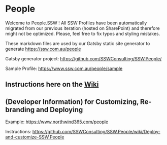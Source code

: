 # People

Welcome to People.SSW !
All SSW Profiles have been automatically migrated from our previous iteration (hosted on SharePoint) and therefore might not be optimized. Please, feel free to fix typos and styling mistakes.

These markdown files are used by our Gatsby static site generator to generate https://ssw.com.au/people

Gatsby generator project: https://github.com/SSWConsulting/SSW.People/

Sample Profile: https://www.ssw.com.au/people/sample

## Instructions here on the [Wiki](https://github.com/SSWConsulting/SSW.People.Profiles/wiki) 

## (Developer Information) for Customizing, Re-branding and Deploying
Example: https://www.northwind365.com/people

Instructions: https://github.com/SSWConsulting/SSW.People/wiki/Deploy-and-customize-SSW.People
